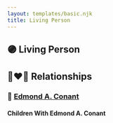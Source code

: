 ```yaml
---
layout: templates/basic.njk
title: Living Person
---
```

## 🟣 Living Person

## 👩‍❤️‍👨 Relationships

### 🔵 [Edmond A. Conant](/people/5/5523762)

#### Children With Edmond A. Conant